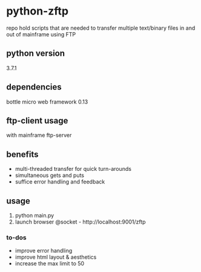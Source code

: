 # python-zftp
repo hold scripts that are needed to transfer multiple text/binary files in and out of mainframe using FTP

## python version
3.7.1

## dependencies
bottle micro web framework 0.13

## ftp-client usage
with mainframe ftp-server

## benefits
* multi-threaded transfer for quick turn-arounds
* simultaneous gets and puts
* suffice error handling and feedback

## usage
1. python main.py
2. launch browser @socket - http://localhost:9001/zftp

### to-dos
* improve error handling
* improve html layout & aesthetics
* increase the max limit to 50




